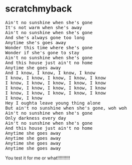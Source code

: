# scratchmyback

<pre>
Ain't no sunshine when she's gone
It's not warm when she's away
Ain't no sunshine when she's gone
And she's always gone too long
Anytime she's goes away
Wonder this time where she's gone
Wonder if she's gone to stay
Ain't no sunshine when she's gone
And this house just ain't no home
Anytime she goes away
And I know, I know, I know, I know
I know, I know, I know, I know, I know
I know, I know, I know, I know, I know
I know, I know, I know, I know, I know
I know, I know, I know, I know, I know
I know, I know
Hey I oughta leave young thing alone
But ain't no sunshine when she's gone, woh woh
Ain't no sunshine when she's gone
Only darkness every day
Ain't no sunshine when she's gone
And this house just ain't no home
Anytime she goes away
Anytime she goes away
Anytime she goes away
Anytime she goes away
</pre>

You test it for me or what!!!!!!!!!!
